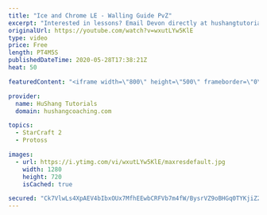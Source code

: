 ```yaml
---
title: "Ice and Chrome LE - Walling Guide PvZ"
excerpt: "Interested in lessons? Email Devon directly at hushangtutorials@outlook.com ------------------------------------------------------------------------------------------------------- Want to support HuShang Tutorials directly? Patreon is a website where you can contribute a monthly donation that will help"
originalUrl: https://youtube.com/watch?v=wxutLYw5KlE
type: video
price: Free
length: PT4M5S
publishedDateTime: 2020-05-28T17:38:21Z
heat: 50

featuredContent: "<iframe width=\"800\" height=\"500\" frameborder=\"0\" src=\"https://www.youtube.com/embed/wxutLYw5KlE\" allow=\"accelerometer; autoplay; encrypted-media; gyroscope; picture-in-picture\" allowfullscreen></iframe>"

provider:
  name: HuShang Tutorials
  domain: hushangcoaching.com

topics:
  - StarCraft 2
  - Protoss

images:
  - url: https://i.ytimg.com/vi/wxutLYw5KlE/maxresdefault.jpg
    width: 1280
    height: 720
    isCached: true

secured: "Ck7VlwLs4XpAEV4bIbxOUx7MfhEEwbCRFVb7m4fW/BysrVZ9oBHGq0TYKjiZ2pSgBQnsYgWtP06c4E+IbdS6HTUTt2+DgfeHlP4tq8Ty6PWKzt/zea2aeJxVzer8mJANmAFNhhLe8MQNEGVua2rGXKOop+1u10CfciCTTcwdMwMpCZoezFB1Wo1WyJl8buOieC3BSKZWEwD+GFvhTRbFG/KbjDq6R2fBIQx95GhqwcxqjckvyXEyS6NnNmbXfwZfitT7nv5tFcdtuK+1swLnd3MVRMwH1289DV0VCDtGHbP9lWjIftVf0UZ2HYMxd3PRB0xGtHJvlXixfw5DtoXndhukcVTjR2iUyJRhkCwfbNrwIp2sgcuvOsqesIBk1Dawg7rKB82oWvs2p/7aS30Ee3HodseAom3r7SF8oJTPAtY=;JHC7uEvqH1N8D+LbPGWb+Q=="
---
```


